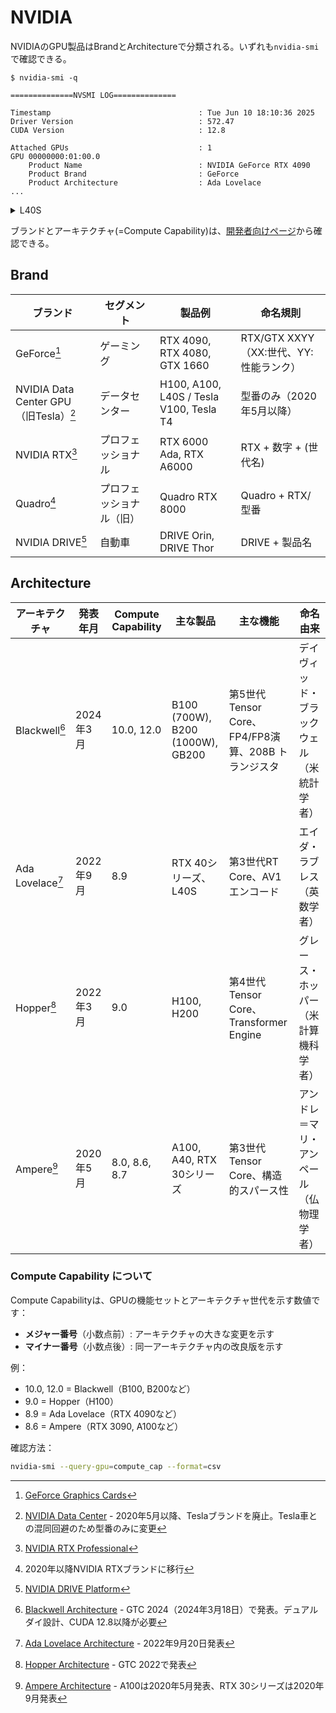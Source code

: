 # NVIDIA

NVIDIAのGPU製品はBrandとArchitectureで分類される。いずれも`nvidia-smi`で確認できる。

```console
$ nvidia-smi -q

==============NVSMI LOG==============

Timestamp                                 : Tue Jun 10 18:10:36 2025
Driver Version                            : 572.47
CUDA Version                              : 12.8

Attached GPUs                             : 1
GPU 00000000:01:00.0
    Product Name                          : NVIDIA GeForce RTX 4090
    Product Brand                         : GeForce
    Product Architecture                  : Ada Lovelace
...
```

<details>
<summary>L40S</summary>

```console
nvidia-smi -q

==============NVSMI LOG==============

Timestamp                                 : Tue Jun 10 09:46:16 2025
Driver Version                            : 550.127.05
CUDA Version                              : 12.8

Attached GPUs                             : 1
GPU 00000000:81:00.0
    Product Name                          : NVIDIA L40S
    Product Brand                         : NVIDIA
    Product Architecture                  : Ada Lovelace
```
</details>

ブランドとアーキテクチャ(=Compute Capability)は、[開発者向けページ](https://web.archive.org/web/20250608074658/https://developer.nvidia.com/cuda-gpus)から確認できる。

## Brand

|ブランド|セグメント|製品例|命名規則|
|---|---|---|---|
|GeForce[^geforce]|ゲーミング|RTX 4090, RTX 4080, GTX 1660|RTX/GTX XXYY（XX:世代、YY:性能ランク）|
|NVIDIA Data Center GPU（旧Tesla）[^datacenter-gpu]|データセンター|H100, A100, L40S / Tesla V100, Tesla T4|型番のみ（2020年5月以降）|
|NVIDIA RTX[^rtx-pro]|プロフェッショナル|RTX 6000 Ada, RTX A6000|RTX + 数字 + (世代名)|
|Quadro[^quadro]|プロフェッショナル（旧）|Quadro RTX 8000|Quadro + RTX/型番|
|NVIDIA DRIVE[^drive]|自動車|DRIVE Orin, DRIVE Thor|DRIVE + 製品名|

[^geforce]: [GeForce Graphics Cards](https://www.nvidia.com/en-us/geforce/)
[^datacenter-gpu]: [NVIDIA Data Center](https://www.nvidia.com/en-us/data-center/) - 2020年5月以降、Teslaブランドを廃止。Tesla車との混同回避のため型番のみに変更
[^rtx-pro]: [NVIDIA RTX Professional](https://www.nvidia.com/en-us/design-visualization/rtx/)
[^quadro]: 2020年以降NVIDIA RTXブランドに移行
[^drive]: [NVIDIA DRIVE Platform](https://www.nvidia.com/en-us/self-driving-cars/)

## Architecture

|アーキテクチャ|発表年月|Compute Capability|主な製品|主な機能|命名由来|
|---|---|---|---|---|---|
|Blackwell[^blackwell]|2024年3月|10.0, 12.0|B100 (700W), B200 (1000W), GB200|第5世代Tensor Core、FP4/FP8演算、208B トランジスタ|デイヴィッド・ブラックウェル（米統計学者）|
|Ada Lovelace[^ada]|2022年9月|8.9|RTX 40シリーズ、L40S|第3世代RT Core、AV1エンコード|エイダ・ラブレス（英数学者）|
|Hopper[^hopper]|2022年3月|9.0|H100, H200|第4世代Tensor Core、Transformer Engine|グレース・ホッパー（米計算機科学者）|
|Ampere[^ampere]|2020年5月|8.0, 8.6, 8.7|A100, A40, RTX 30シリーズ|第3世代Tensor Core、構造的スパース性|アンドレ＝マリ・アンペール（仏物理学者）|

### Compute Capability について

Compute Capabilityは、GPUの機能セットとアーキテクチャ世代を示す数値です：
- **メジャー番号**（小数点前）: アーキテクチャの大きな変更を示す
- **マイナー番号**（小数点後）: 同一アーキテクチャ内の改良版を示す

例：
- 10.0, 12.0 = Blackwell（B100, B200など）
- 9.0 = Hopper（H100）
- 8.9 = Ada Lovelace（RTX 4090など）
- 8.6 = Ampere（RTX 3090, A100など）

確認方法：
```bash
nvidia-smi --query-gpu=compute_cap --format=csv
```

[^blackwell]: [Blackwell Architecture](https://www.nvidia.com/en-us/data-center/technologies/blackwell-architecture/) - GTC 2024（2024年3月18日）で発表。デュアルダイ設計、CUDA 12.8以降が必要
[^ada]: [Ada Lovelace Architecture](https://www.nvidia.com/en-us/geforce/ada-lovelace-architecture/) - 2022年9月20日発表
[^hopper]: [Hopper Architecture](https://www.nvidia.com/en-us/data-center/technologies/hopper-architecture/) - GTC 2022で発表
[^ampere]: [Ampere Architecture](https://www.nvidia.com/en-us/data-center/ampere-architecture/) - A100は2020年5月発表、RTX 30シリーズは2020年9月発表
